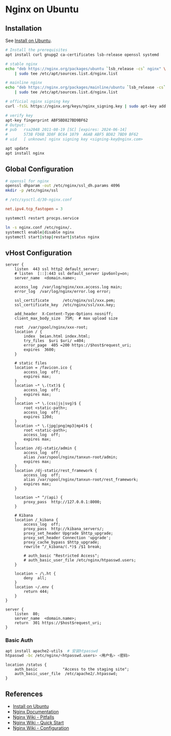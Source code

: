 # Nginx on Ubuntu

## Installation

See [Install on Ubuntu](https://nginx.org/en/linux_packages.html#Ubuntu).

```bash
# Install the prerequisites
apt install curl gnupg2 ca-certificates lsb-release openssl systemd

# stable nginx
echo "deb https://nginx.org/packages/ubuntu `lsb_release -cs` nginx" \
    | sudo tee /etc/apt/sources.list.d/nginx.list

# mainline nginx
echo "deb https://nginx.org/packages/mainline/ubuntu `lsb_release -cs` nginx" \
    | sudo tee /etc/apt/sources.list.d/nginx.list

# official nginx signing key
curl -fsSL https://nginx.org/keys/nginx_signing.key | sudo apt-key add -

# verify key
apt-key fingerprint ABF5BD827BD9BF62
# Output:
# pub   rsa2048 2011-08-19 [SC] [expires: 2024-06-14]
#       573B FD6B 3D8F BC64 1079  A6AB ABF5 BD82 7BD9 BF62
# uid   [ unknown] nginx signing key <signing-key@nginx.com>

apt update
apt install nginx
```

## Global Configuration

```bash
# openssl for nginx
openssl dhparam -out /etc/nginx/ssl_dh.params 4096
mkdir -p /etc/nginx/ssl
```

```conf
# /etc/sysctl.d/30-nginx.conf

net.ipv4.tcp_fastopen = 3
```

```bash
systemctl restart procps.service
```

```bash
ln -s nginx.conf /etc/nginx/.
systemctl enable|disable nginx
systemctl start|stop|restart|status nginx
```

## vHost Configuration

```nginx
server {
    listen  443 ssl http2 default_server;
    # listen  [::]:443 ssl default_server ipv6only=on;
    server_name  <domain.name>;

    access_log  /var/log/nginx/xxx.access.log main;
    error_log  /var/log/nginx/error.log error;

    ssl_certificate      /etc/nginx/ssl/xxx.pem;
    ssl_certificate_key  /etc/nginx/ssl/xxx.key;

    add_header  X-Content-Type-Options nosniff;
    client_max_body_size  75M;  # max upload size

    root  /var/spool/nginx/xxx-root;
    location / {
        index  beian.html index.html;
        try_files  $uri $uri/ =404;
        error_page  405 =200 https://$host$request_uri;
        expires  3600;
    }

    # static files
    location = /favicon.ico {
        access_log  off;
        expires max;
    }
    location ~* \.(txt)$ {
        access_log  off;
        expires max;
    }
    location ~* \.(css|js|svg)$ {
        root <static-path>;
        access_log  off;
        expires 120d;
    }
    location ~* \.(jpg|png|mp3|mp4)$ {
        root <static-path>;
        access_log  off;
        expires max;
    }
    location /dj-static/admin {
        access_log  off;
        alias /var/spool/nginx/tanxun-root/admin;
        expires max;
    }
    location /dj-static/rest_framework {
        access_log  off;
        alias /var/spool/nginx/tanxun-root/rest_framework;
        expires max;
    }

    location ~* ^/(api) {
        proxy_pass  http://127.0.0.1:8000;
    }

    # Kibana
    location /_kibana {
        access_log  off;
        proxy_pass  http://kibana_servers/;
        proxy_set_header Upgrade $http_upgrade;
        proxy_set_header Connection 'upgrade';
        proxy_cache_bypass $http_upgrade;
        rewrite ^/_kibana/(.*)$ /$1 break;

        # auth_basic "Restricted Access";
        # auth_basic_user_file /etc/nginx/htpasswd.users;
    }

    location ~ /\.ht {
        deny  all;
    }
    location ~/.env {
        return 444;
    }
}

server {
    listen  80;
    server_name  <domain.name>;
    return  301 https://$host$request_uri;
}
```

### Basic Auth

```bash
apt install apache2-utils  # 安装htpasswd
htpasswd -bc /etc/nginx/<htpasswd.users> <用户名> <密码>
```

```nginx
location /status {
    auth_basic           "Access to the staging site";
    auth_basic_user_file  /etc/apache2/.htpasswd;
}
```

## References

- [Install on Ubuntu](https://nginx.org/en/linux_packages.html#Ubuntu)
- [Nginx Documentation](https://nginx.org/en/docs/)
- [Nginx Wiki - Pitfalls](http://wiki.nginx.org/Pitfalls)
- [Nginx Wiki - Quick Start](http://wiki.nginx.org/QuickStart)
- [Nginx Wiki - Configuration](http://wiki.nginx.org/Configuration)
